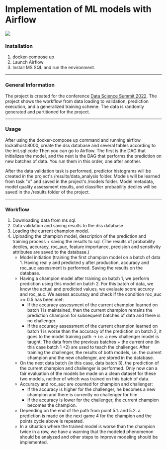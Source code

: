 # Implementation of ML models with Airflow
<img src="https://dssconf.pl/i/dss-logo.e139193a.svg"/>


### Installation

1. docker-compose up
2. Launch Airflow
3. Install MS SQL and run the environment.

---

### General Information

The project is created for the conference [Data Science Summit 2022](https://dssconf.pl/). The project shows the workflow from data loading to validation, prediction execution, and a generalized training scheme. The data is randomly generated and partitioned for the project.

---

### Usage

After using the docker-compose up command and running airflow lockalhost:8000, create the dss database and several tables according to the init.sql code
Then you can go to Airflow. The first is the DAG that initializes the model, and the next is the DAG that performs the prediction on new batches of data. You run them in this order, one after another.

After the data validation task is performed, predictor histograms will be created in the project's /results/data_analysis folder. Models will be learned from task "x" and saved in the project's /models folder.
Model metadata, model quality assessment results, and classifier probability deciles will be saved in the /results folder of the project.

---

### Workflow

1. Downloading data from ms sql.
2. Data validation and saving results to the dss database.
3. Loading the current champion model.
4. Uploading the champion model, description of the prediction and training process + saving the results to sql. (The results of probability deciles, accuracy, roc_auc, feature importance, precision and sensitivity attributes are saved to the database.)
     - Model initiation (training the first champion model on a batch of data 1. Having real y and predicted y after production, accuracy and roc_auc assessment is performed. Saving the results on the database.
     - Having a champion model after training on batch 1, we perform prediction using this model on batch 2. For this batch of data, we know the actual and predicted values, we evaluate score accurcy and roc_auc. We assess accuracy and check if the condition roc_auc >= 0.5 has been met:
         - If the accuracy assessment of the current champion learned on batch 1 is maintained, then the current champion remains the prediction champion for subsequent batches of data and there is no challenger.
         - If the accuracy assessment of the current champion learned on batch 1 is worse than the accuracy of the prediction on batch 2, it goes to the model training path -> i.e. a new challenger model is taught. The data from the previous batches + the current one (in this case batch 1 +2) are used to teach the challenger. After training the challenger, the results of both models, i.e. the current champion and the new challenger, are stored in the database.
     - On the next data batch (in this case, data batch 3), the prediction of the current champion and challenger is performed. Only now can a fair evaluation of the models be made on a clean dataset for these two models, neither of which was trained on this batch of data.
     - Accuracy and roc_auc are counted for champion and challenger:
         - If the accuracy is higher for the challenger, he becomes a new champion and there is currently no challenger for him.
         - If the accuracy is lower for the challenger, the current champion becomes the champion.
     - Depending on the end of the path from point 5.1. and 5.2. a prediction is made on the next game 4 for the champion and the points cycle above is repeated.
     - In a situation where the trained model is worse than the champion twice in a row, we have a warning that the modeled phenomenon should be analyzed and other steps to improve modeling should be implemented.
